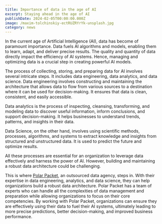```yaml
---
title: Importance of data in the age of AI
excerpt: Staying ahead in the age of AI
publishDate: 2024-02-05T00:00:00.000Z
image: /maxim-tolchinskiy-ectRUZRYrYk-unsplash.jpg
category: news
---
```


In the current age of Artificial Intelligence (AI), data has become of paramount importance. Data fuels AI algorithms and models, enabling them to learn, adapt, and deliver precise results. The quality and quantity of data directly impact the efficiency of AI systems. Hence, managing and optimizing data is a crucial step in creating powerful AI models.

The process of collecting, storing, and preparing data for AI involves several intricate steps. It includes data engineering, data analytics, and data science.
Data engineering involves constructing and maintaining the architecture that allows data to flow from various sources to a destination where it can be used for decision-making. It ensures that data is clean, consistent, and easily accessible.

Data analytics is the process of inspecting, cleansing, transforming, and modeling data to discover useful information, inform conclusions, and support decision-making. It helps businesses to understand trends, patterns, and insights in their data.

Data Science, on the other hand, involves using scientific methods, processes, algorithms, and systems to extract knowledge and insights from structured and unstructured data. It is used to predict the future and optimize results.

All these processes are essential for an organization to leverage data effectively and harness the power of AI. However, building and maintaining a robust data architecture could be challenging.

This is where [Polar Packet](https://polarpacket.com), an outsourced data agency, steps in. With their expertise in data engineering, analytics, and data science, they can help organizations build a robust data architecture. Polar Packet has a team of experts who can handle all the complexities of data management and preparation while allowing organizations to focus on their core competencies.
By working with Polar Packet, organizations can ensure they are effectively using their data to fuel their AI systems, ultimately leading to more precise predictions, better decision-making, and improved business performance.
